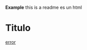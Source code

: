 
**Example**
this is a readme 
es un html
# Titulo
[error](https://c-sf.smule.com/sf/s37/arr/96/40/19101a48-9461-49dc-b208-a728728635fa_1024.jpg) 



